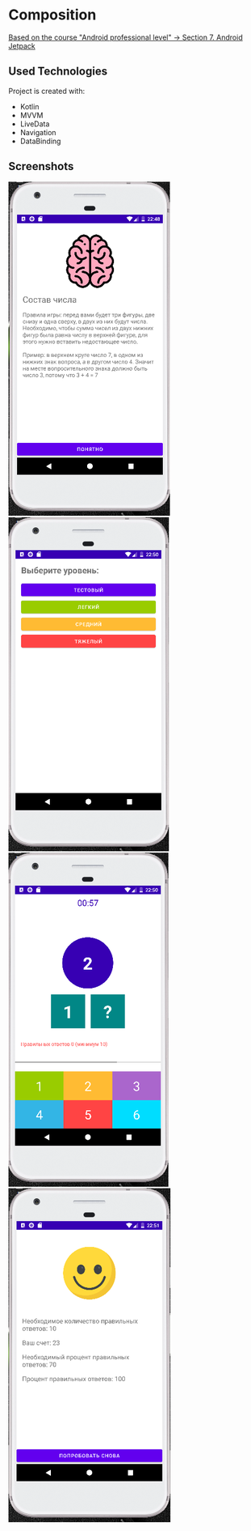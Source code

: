 # Composition
[Based on the course "Android professional level" -> Section 7. Android Jetpack](https://www.udemy.com/course/android_prof/)

## Used Technologies
Project is created with:
* Kotlin
* MVVM
* LiveData
* Navigation
* DataBinding

## Screenshots
![](/screen/screen_1.png)![](/screen/screen_2.png)![](/screen/screen_3.png)![](/screen/screen_4.png)
